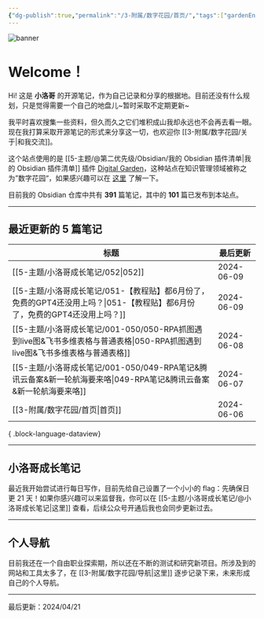 ```yaml
---
{"dg-publish":true,"permalink":"/3-附属/数字花园/首页/","tags":["gardenEntry"],"noteIcon":"1","created":"2024-03-26","updated":"2024-06-06"}
---
```



![banner](http://img.xlg.life/images/202404100413287.webp)

# Welcome！

Hi! 这是 **小洛哥** 的开源笔记，作为自己记录和分享的根据地。目前还没有什么规划，只是觉得需要一个自己的地盘儿~暂时采取不定期更新~

我平时喜欢搜集一些资料，但久而久之它们堆积成山我却永远也不会再去看一眼。现在我打算采取开源笔记的形式来分享这一切，也欢迎你 [[3-附属/数字花园/关于\|和我交流]]。

这个站点使用的是 [[5-主题/@第二优先级/Obsidian/我的 Obsidian 插件清单\|我的 Obsidian 插件清单]] 插件 [Digital Garden](https://github.com/oleeskild/obsidian-digital-garden)，这种站点在知识管理领域被称之为”数字花园“，如果感兴趣可以在 [这里](https://blog.effie.co/%E5%A6%82%E4%BD%95%E5%BB%BA%E7%AB%8B%E6%95%B0%E5%AD%97%E8%8A%B1%E5%9B%AD%EF%BC%9F/) 了解一下。

<p><span>目前我的 Obsidian 仓库中共有 <strong>391</strong> 篇笔记，其中的 <strong>101</strong> 篇已发布到本站点。</span></p>

---

## 最近更新的 5 篇笔记

| 标题                                                                                     | 最后更新       |
| -------------------------------------------------------------------------------------- | ---------- |
| [[5-主题/小洛哥成长笔记/052\|052]]                                                           | 2024-06-09 |
| [[5-主题/小洛哥成长笔记/051-【教程贴】都6月份了，免费的GPT4还没用上吗？\|051-【教程贴】都6月份了，免费的GPT4还没用上吗？]]         | 2024-06-09 |
| [[5-主题/小洛哥成长笔记/001-050/050-RPA抓图遇到live图&飞书多维表格与普通表格\|050-RPA抓图遇到live图&飞书多维表格与普通表格]] | 2024-06-08 |
| [[5-主题/小洛哥成长笔记/001-050/049-RPA笔记&腾讯云备案&新一轮航海要来咯\|049-RPA笔记&腾讯云备案&新一轮航海要来咯]]         | 2024-06-07 |
| [[3-附属/数字花园/首页\|首页]]                                                                | 2024-06-06 |

{ .block-language-dataview}

---

## 小洛哥成长笔记

最近我开始尝试进行每日写作，目前先给自己设置了一个小小的 flag：先确保日更 21 天！如果你感兴趣可以来监督我，你可以在 [[5-主题/小洛哥成长笔记/@小洛哥成长笔记\|这里]] 查看，后续公众号开通后我也会同步更新过去。

---

## 个人导航

目前我还在一个自由职业探索期，所以还在不断的测试和研究新项目。所涉及到的网站和工具太多了，在 [[3-附属/数字花园/导航\|这里]] 逐步记录下来，未来形成自己的个人导航。

---

最后更新：2024/04/21